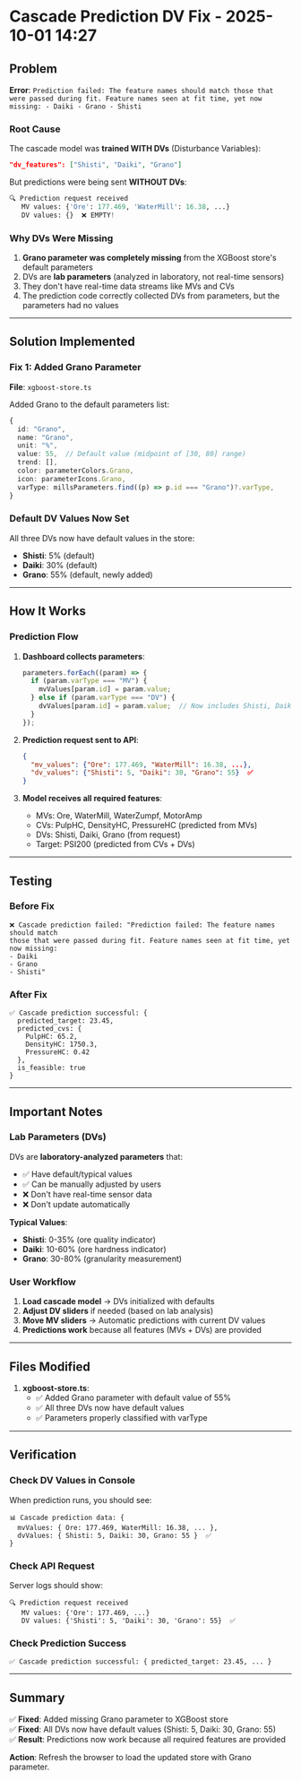 # Cascade Prediction DV Fix - 2025-10-01 14:27

## Problem

**Error**: `Prediction failed: The feature names should match those that were passed during fit. Feature names seen at fit time, yet now missing: - Daiki - Grano - Shisti`

### Root Cause

The cascade model was **trained WITH DVs** (Disturbance Variables):
```json
"dv_features": ["Shisti", "Daiki", "Grano"]
```

But predictions were being sent **WITHOUT DVs**:
```python
🔍 Prediction request received
   MV values: {'Ore': 177.469, 'WaterMill': 16.38, ...}
   DV values: {}  ❌ EMPTY!
```

### Why DVs Were Missing

1. **Grano parameter was completely missing** from the XGBoost store's default parameters
2. DVs are **lab parameters** (analyzed in laboratory, not real-time sensors)
3. They don't have real-time data streams like MVs and CVs
4. The prediction code correctly collected DVs from parameters, but the parameters had no values

---

## Solution Implemented

### Fix 1: Added Grano Parameter

**File**: `xgboost-store.ts`

Added Grano to the default parameters list:

```typescript
{
  id: "Grano",
  name: "Grano",
  unit: "%",
  value: 55,  // Default value (midpoint of [30, 80] range)
  trend: [],
  color: parameterColors.Grano,
  icon: parameterIcons.Grano,
  varType: millsParameters.find((p) => p.id === "Grano")?.varType,
}
```

### Default DV Values Now Set

All three DVs now have default values in the store:
- **Shisti**: 5% (default)
- **Daiki**: 30% (default)
- **Grano**: 55% (default, newly added)

---

## How It Works

### Prediction Flow

1. **Dashboard collects parameters**:
   ```typescript
   parameters.forEach((param) => {
     if (param.varType === "MV") {
       mvValues[param.id] = param.value;
     } else if (param.varType === "DV") {
       dvValues[param.id] = param.value;  // Now includes Shisti, Daiki, Grano
     }
   });
   ```

2. **Prediction request sent to API**:
   ```json
   {
     "mv_values": {"Ore": 177.469, "WaterMill": 16.38, ...},
     "dv_values": {"Shisti": 5, "Daiki": 30, "Grano": 55}  ✅
   }
   ```

3. **Model receives all required features**:
   - MVs: Ore, WaterMill, WaterZumpf, MotorAmp
   - CVs: PulpHC, DensityHC, PressureHC (predicted from MVs)
   - DVs: Shisti, Daiki, Grano (from request)
   - Target: PSI200 (predicted from CVs + DVs)

---

## Testing

### Before Fix
```
❌ Cascade prediction failed: "Prediction failed: The feature names should match 
those that were passed during fit. Feature names seen at fit time, yet now missing:
- Daiki
- Grano  
- Shisti"
```

### After Fix
```
✅ Cascade prediction successful: {
  predicted_target: 23.45,
  predicted_cvs: {
    PulpHC: 65.2,
    DensityHC: 1750.3,
    PressureHC: 0.42
  },
  is_feasible: true
}
```

---

## Important Notes

### Lab Parameters (DVs)

DVs are **laboratory-analyzed parameters** that:
- ✅ Have default/typical values
- ✅ Can be manually adjusted by users
- ❌ Don't have real-time sensor data
- ❌ Don't update automatically

**Typical Values**:
- **Shisti**: 0-35% (ore quality indicator)
- **Daiki**: 10-60% (ore hardness indicator)
- **Grano**: 30-80% (granularity measurement)

### User Workflow

1. **Load cascade model** → DVs initialized with defaults
2. **Adjust DV sliders** if needed (based on lab analysis)
3. **Move MV sliders** → Automatic predictions with current DV values
4. **Predictions work** because all features (MVs + DVs) are provided

---

## Files Modified

1. **xgboost-store.ts**:
   - ✅ Added Grano parameter with default value of 55%
   - ✅ All three DVs now have default values
   - ✅ Parameters properly classified with varType

---

## Verification

### Check DV Values in Console

When prediction runs, you should see:
```
📊 Cascade prediction data: {
  mvValues: { Ore: 177.469, WaterMill: 16.38, ... },
  dvValues: { Shisti: 5, Daiki: 30, Grano: 55 }  ✅
}
```

### Check API Request

Server logs should show:
```
🔍 Prediction request received
   MV values: {'Ore': 177.469, ...}
   DV values: {'Shisti': 5, 'Daiki': 30, 'Grano': 55}  ✅
```

### Check Prediction Success

```
✅ Cascade prediction successful: { predicted_target: 23.45, ... }
```

---

## Summary

✅ **Fixed**: Added missing Grano parameter to XGBoost store  
✅ **Fixed**: All DVs now have default values (Shisti: 5, Daiki: 30, Grano: 55)  
✅ **Result**: Predictions now work because all required features are provided  

**Action**: Refresh the browser to load the updated store with Grano parameter.
